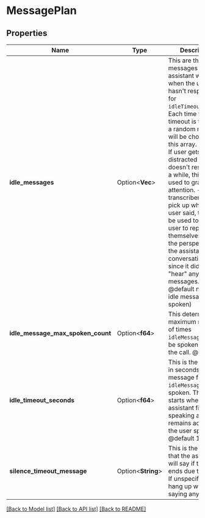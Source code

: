 # MessagePlan

## Properties

Name | Type | Description | Notes
------------ | ------------- | ------------- | -------------
**idle_messages** | Option<**Vec<String>**> | This are the messages that the assistant will speak when the user hasn't responded for `idleTimeoutSeconds`. Each time the timeout is triggered, a random message will be chosen from this array.  Usage: - If user gets distracted and doesn't respond for a while, this can be used to grab their attention. - If the transcriber doesn't pick up what the user said, this can be used to ask the user to repeat themselves. (From the perspective of the assistant, the conversation is idle since it didn't \"hear\" any user messages.)  @default null (no idle message is spoken) | [optional]
**idle_message_max_spoken_count** | Option<**f64**> | This determines the maximum number of times `idleMessages` can be spoken during the call.  @default 3 | [optional]
**idle_timeout_seconds** | Option<**f64**> | This is the timeout in seconds before a message from `idleMessages` is spoken. The clock starts when the assistant finishes speaking and remains active until the user speaks.  @default 10 | [optional]
**silence_timeout_message** | Option<**String**> | This is the message that the assistant will say if the call ends due to silence.  If unspecified, it will hang up without saying anything. | [optional]

[[Back to Model list]](../README.md#documentation-for-models) [[Back to API list]](../README.md#documentation-for-api-endpoints) [[Back to README]](../README.md)


